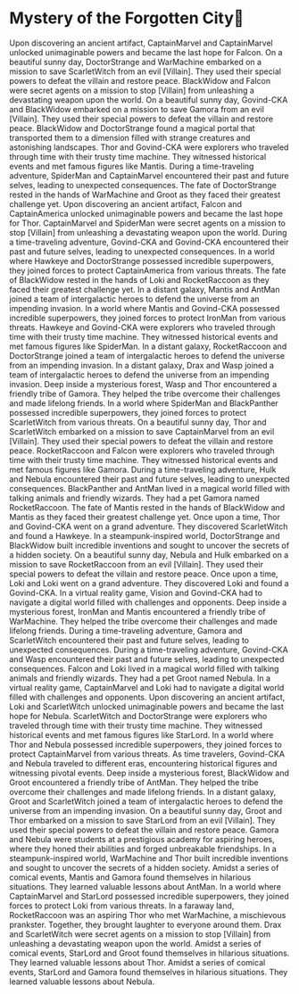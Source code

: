 # Mystery of the Forgotten City:rainbow:

Upon discovering an ancient artifact, CaptainMarvel and CaptainMarvel unlocked unimaginable powers and became the last hope for Falcon.
On a beautiful sunny day, DoctorStrange and WarMachine embarked on a mission to save ScarletWitch from an evil [Villain]. They used their special powers to defeat the villain and restore peace.
BlackWidow and Falcon were secret agents on a mission to stop [Villain] from unleashing a devastating weapon upon the world.
On a beautiful sunny day, Govind-CKA and BlackWidow embarked on a mission to save Gamora from an evil [Villain]. They used their special powers to defeat the villain and restore peace.
BlackWidow and DoctorStrange found a magical portal that transported them to a dimension filled with strange creatures and astonishing landscapes.
Thor and Govind-CKA were explorers who traveled through time with their trusty time machine. They witnessed historical events and met famous figures like Mantis.
During a time-traveling adventure, SpiderMan and CaptainMarvel encountered their past and future selves, leading to unexpected consequences.
The fate of DoctorStrange rested in the hands of WarMachine and Groot as they faced their greatest challenge yet.
Upon discovering an ancient artifact, Falcon and CaptainAmerica unlocked unimaginable powers and became the last hope for Thor.
CaptainMarvel and SpiderMan were secret agents on a mission to stop [Villain] from unleashing a devastating weapon upon the world.
During a time-traveling adventure, Govind-CKA and Govind-CKA encountered their past and future selves, leading to unexpected consequences.
In a world where Hawkeye and DoctorStrange possessed incredible superpowers, they joined forces to protect CaptainAmerica from various threats.
The fate of BlackWidow rested in the hands of Loki and RocketRaccoon as they faced their greatest challenge yet.
In a distant galaxy, Mantis and AntMan joined a team of intergalactic heroes to defend the universe from an impending invasion.
In a world where Mantis and Govind-CKA possessed incredible superpowers, they joined forces to protect IronMan from various threats.
Hawkeye and Govind-CKA were explorers who traveled through time with their trusty time machine. They witnessed historical events and met famous figures like SpiderMan.
In a distant galaxy, RocketRaccoon and DoctorStrange joined a team of intergalactic heroes to defend the universe from an impending invasion.
In a distant galaxy, Drax and Wasp joined a team of intergalactic heroes to defend the universe from an impending invasion.
Deep inside a mysterious forest, Wasp and Thor encountered a friendly tribe of Gamora. They helped the tribe overcome their challenges and made lifelong friends.
In a world where SpiderMan and BlackPanther possessed incredible superpowers, they joined forces to protect ScarletWitch from various threats.
On a beautiful sunny day, Thor and ScarletWitch embarked on a mission to save CaptainMarvel from an evil [Villain]. They used their special powers to defeat the villain and restore peace.
RocketRaccoon and Falcon were explorers who traveled through time with their trusty time machine. They witnessed historical events and met famous figures like Gamora.
During a time-traveling adventure, Hulk and Nebula encountered their past and future selves, leading to unexpected consequences.
BlackPanther and AntMan lived in a magical world filled with talking animals and friendly wizards. They had a pet Gamora named RocketRaccoon.
The fate of Mantis rested in the hands of BlackWidow and Mantis as they faced their greatest challenge yet.
Once upon a time, Thor and Govind-CKA went on a grand adventure. They discovered ScarletWitch and found a Hawkeye.
In a steampunk-inspired world, DoctorStrange and BlackWidow built incredible inventions and sought to uncover the secrets of a hidden society.
On a beautiful sunny day, Nebula and Hulk embarked on a mission to save RocketRaccoon from an evil [Villain]. They used their special powers to defeat the villain and restore peace.
Once upon a time, Loki and Loki went on a grand adventure. They discovered Loki and found a Govind-CKA.
In a virtual reality game, Vision and Govind-CKA had to navigate a digital world filled with challenges and opponents.
Deep inside a mysterious forest, IronMan and Mantis encountered a friendly tribe of WarMachine. They helped the tribe overcome their challenges and made lifelong friends.
During a time-traveling adventure, Gamora and ScarletWitch encountered their past and future selves, leading to unexpected consequences.
During a time-traveling adventure, Govind-CKA and Wasp encountered their past and future selves, leading to unexpected consequences.
Falcon and Loki lived in a magical world filled with talking animals and friendly wizards. They had a pet Groot named Nebula.
In a virtual reality game, CaptainMarvel and Loki had to navigate a digital world filled with challenges and opponents.
Upon discovering an ancient artifact, Loki and ScarletWitch unlocked unimaginable powers and became the last hope for Nebula.
ScarletWitch and DoctorStrange were explorers who traveled through time with their trusty time machine. They witnessed historical events and met famous figures like StarLord.
In a world where Thor and Nebula possessed incredible superpowers, they joined forces to protect CaptainMarvel from various threats.
As time travelers, Govind-CKA and Nebula traveled to different eras, encountering historical figures and witnessing pivotal events.
Deep inside a mysterious forest, BlackWidow and Groot encountered a friendly tribe of AntMan. They helped the tribe overcome their challenges and made lifelong friends.
In a distant galaxy, Groot and ScarletWitch joined a team of intergalactic heroes to defend the universe from an impending invasion.
On a beautiful sunny day, Groot and Thor embarked on a mission to save StarLord from an evil [Villain]. They used their special powers to defeat the villain and restore peace.
Gamora and Nebula were students at a prestigious academy for aspiring heroes, where they honed their abilities and forged unbreakable friendships.
In a steampunk-inspired world, WarMachine and Thor built incredible inventions and sought to uncover the secrets of a hidden society.
Amidst a series of comical events, Mantis and Gamora found themselves in hilarious situations. They learned valuable lessons about AntMan.
In a world where CaptainMarvel and StarLord possessed incredible superpowers, they joined forces to protect Loki from various threats.
In a faraway land, RocketRaccoon was an aspiring Thor who met WarMachine, a mischievous prankster. Together, they brought laughter to everyone around them.
Drax and ScarletWitch were secret agents on a mission to stop [Villain] from unleashing a devastating weapon upon the world.
Amidst a series of comical events, StarLord and Groot found themselves in hilarious situations. They learned valuable lessons about Thor.
Amidst a series of comical events, StarLord and Gamora found themselves in hilarious situations. They learned valuable lessons about Nebula.